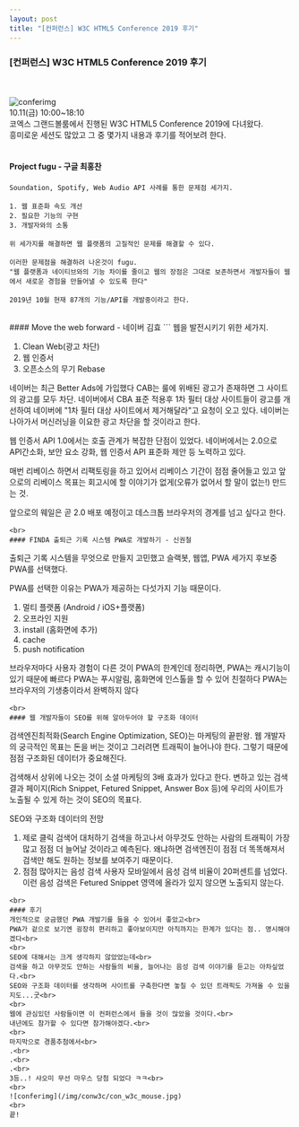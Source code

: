 ```yaml
---
layout: post
title: "[컨퍼런스] W3C HTML5 Conference 2019 후기"
---
```

### [컨퍼런스] W3C HTML5 Conference 2019 후기
<br><br>
![conferimg](/img/conw3c/w3chtml.jpg)
<br>
10.11(금) 10:00~18:10<br>
코엑스 그랜드볼룸에서 진행된 W3C HTML5 Conference 2019에 다녀왔다.<br>
흥미로운 세션도 많았고 그 중 몇가지 내용과 후기를 적어보려 한다.<br>
<br>

#### Project fugu - 구글 최홍찬
```
Soundation, Spotify, Web Audio API 사례를 통한 문제점 세가지.

1. 웹 표준화 속도 개선
2. 필요한 기능의 구현
3. 개발자와의 소통

위 세가지를 해결하면 웹 플랫폼의 고질적인 문제를 해결할 수 있다.

이러한 문제점을 해결하려 나온것이 fugu.
"웹 플랫폼과 네이티브와의 기능 차이를 줄이고 웹의 장점은 그대로 보존하면서 개발자들이 웹에서 새로운 경험을 만들어낼 수 있도록 한다"

2019년 10월 현재 87개의 기능/API를 개발중이라고 한다.
```
<br>
#### Move the web forward - 네이버 김효
```
웹을 발전시키기 위한 세가지.

1. Clean Web(광고 차단)
2. 웹 인증서
3. 오픈소스의 무기 Rebase

네이버는 최근 Better Ads에 가입했다
CAB는 룰에 위배된 광고가 존재하면 그 사이트의 광고를 모두 차단.
네이버에서 CBA 표준 적용후
1차 필터 대상 사이트들이 광고를 개선하여
네이버에 "1차 필터 대상 사이트에서 제거해달라"고 요청이 오고 있다.
네이버는 나아가서 머신러닝을 이요한 광고 차단을 할 것이라고 한다.

웹 인증서 API 1.0에서는 호출 관계가 복잡한 단점이 있었다.
네이버에서는 2.0으로 API간소화, 보안 요소 강화, 웹 인증서 API 표준화 제안 등 노력하고 있다.

매번 리베이스 하면서 리팩토링을 하고 있어서 리베이스 기간이 점점 줄어들고 있고
앞으로의 리베이스 목표는 회고시에 할 이야기가 없게(오류가 없어서 할 말이 없는!) 만드는 것.

앞으로의 웨일은
곧 2.0 배포 예정이고 데스크톱 브라우저의 경계를 넘고 싶다고 한다.
```
<br>
#### FINDA 출퇴근 기록 시스템 PWA로 개발하기 - 신권철
```
출퇴근 기록 시스템을 무엇으로 만들지 고민했고
슬랙봇, 웹앱, PWA 세가지 후보중 PWA를 선택했다.

PWA를 선택한 이유는 PWA가 제공하는 다섯가지 기능 때문이다.

1. 멀티 플랫폼 (Android / iOS+플랫폼)
2. 오프라인 지원
3. install (홈화면에 추가)
4. cache
5. push notification

브라우저마다 사용자 경험이 다른 것이 PWA의 한계인데
정리하면,
PWA는 캐시기능이 있기 때문에 빠르다
PWA는 푸시알림, 홈화면에 인스톨을 할 수 있어 친절하다
PWA는 브라우저의 기생충이라서 완벽하지 않다
```
<br>
#### 웹 개발자들이 SEO를 위해 알아두어야 할 구조화 데이터
```
검색엔진최적화(Search Engine Optimization, SEO)는 마케팅의 끝판왕.
웹 개발자의 궁극적인 목표는 돈을 버는 것이고 그러려면 트래픽이 늘어나야 한다.
그렇기 때문에 점점 구조화된 데이터가 중요해진다.

검색해서 상위에 나오는 것이 소셜 마케팅의 3배 효과가 있다고 한다.
변하고 있는 검색 결과 페이지(Rich Snippet, Fetured Snippet, Answer Box 등)에
우리의 사이트가 노출될 수 있게 하는 것이 SEO의 목표다.

SEO와 구조화 데이터의 전망

1. 제로 클릭 검색어 대처하기
검색을 하고나서 아무것도 안하는 사람의 트래픽이 가장 많고 점점 더 늘어날 것이라고 예측된다.
왜냐하면 검색엔진이 점점 더 똑똑해져서 검색만 해도 원하는 정보를 보여주기 때문이다.
2. 점점 많아지는 음성 검색 사용자
모바일에서 음성 검색 비율이 20퍼센트를 넘었다.
이런 음성 검색은 Fetured Snippet 영역에 올라가 있지 않으면 노출되지 않는다.
```
<br>
#### 후기
개인적으로 궁금했던 PWA 개발기를 들을 수 있어서 좋았고<br>
PWA가 겉으로 보기엔 굉장히 편리하고 좋아보이지만 아직까지는 한계가 있다는 점.. 명시해야겠다<br>
<br>
SEO에 대해서는 크게 생각하지 않았었는데<br>
검색을 하고 아무것도 안하는 사람들의 비율, 늘어나는 음성 검색 이야기를 듣고는 아차싶었다.<br>
SEO와 구조화 데이터를 생각하며 사이트를 구축한다면 놓칠 수 있던 트래픽도 가져올 수 있을지도...굿<br>
<br>
웹에 관심있던 사람들이면 이 컨퍼런스에서 들을 것이 많았을 것이다.<br>
내년에도 참가할 수 있다면 참가해야겠다.<br>
<br>
마지막으로 경품추첨에서<br>
.<br>
.<br>
.<br>
3등..! 샤오미 무선 마우스 당첨 되었다 ㅋㅋ<br>
<br>
![conferimg](/img/conw3c/con_w3c_mouse.jpg)
<br>
끝!